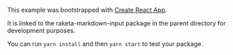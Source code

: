This example was bootstrapped with [Create React App](https://github.com/facebook/create-react-app).

It is linked to the raketa-markdown-input package in the parent directory for development purposes.

You can run `yarn install` and then `yarn start` to test your package.
